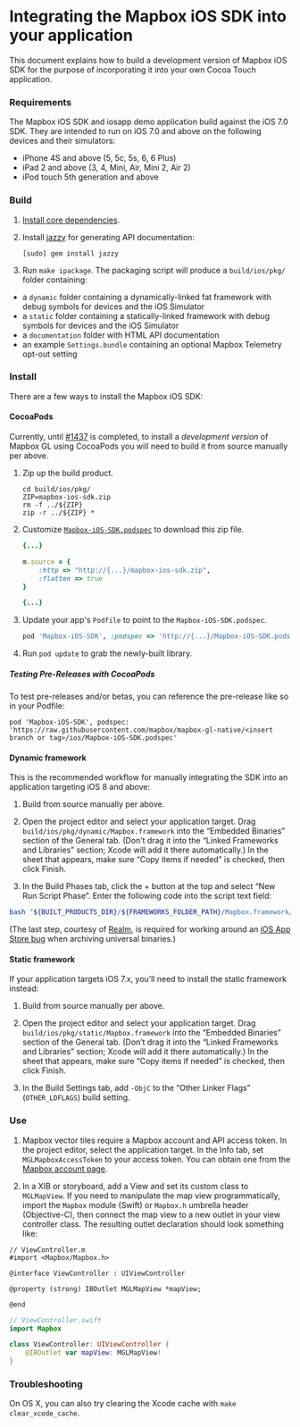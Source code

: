 # Integrating the Mapbox iOS SDK into your application

This document explains how to build a development version of Mapbox iOS SDK for the purpose of incorporating it into your own Cocoa Touch application.

### Requirements

The Mapbox iOS SDK and iosapp demo application build against the iOS 7.0 SDK. They are intended to run on iOS 7.0 and above on the following devices and their simulators:

* iPhone 4S and above (5, 5c, 5s, 6, 6 Plus)
* iPad 2 and above (3, 4, Mini, Air, Mini 2, Air 2)
* iPod touch 5th generation and above

### Build

1. [Install core dependencies](../../INSTALL.md).

1. Install [jazzy](https://github.com/realm/jazzy) for generating API documentation:

   ```
   [sudo] gem install jazzy
   ```

1. Run `make ipackage`. The packaging script will produce a `build/ios/pkg/` folder containing:
  - a `dynamic` folder containing a dynamically-linked fat framework with debug symbols for devices and the iOS Simulator
  - a `static` folder containing a statically-linked framework with debug symbols for devices and the iOS Simulator
  - a `documentation` folder with HTML API documentation
  - an example `Settings.bundle` containing an optional Mapbox Telemetry opt-out setting

### Install

There are a few ways to install the Mapbox iOS SDK:

#### CocoaPods

Currently, until [#1437](https://github.com/mapbox/mapbox-gl-native/issues/1437) is completed, to install a _development version_ of Mapbox GL using CocoaPods you will need to build it from source manually per above.

1. Zip up the build product.

    ```
    cd build/ios/pkg/
    ZIP=mapbox-ios-sdk.zip
    rm -f ../${ZIP}
    zip -r ../${ZIP} *
    ```

1. Customize [`Mapbox-iOS-SDK.podspec`](../ios/Mapbox-iOS-SDK.podspec) to download this zip file.

    ```rb
    {...}

    m.source = {
        :http => "http://{...}/mapbox-ios-sdk.zip",
        :flatten => true
    }

    {...}
    ```

1. Update your app's `Podfile` to point to the `Mapbox-iOS-SDK.podspec`.

    ```rb
    pod 'Mapbox-iOS-SDK', :podspec => 'http://{...}/Mapbox-iOS-SDK.podspec'
    ```

1. Run `pod update` to grab the newly-built library.



##### Testing Pre-Releases with CocoaPods

To test pre-releases and/or betas, you can reference the pre-release like so in your Podfile:

    pod 'Mapbox-iOS-SDK', podspec: 'https://raw.githubusercontent.com/mapbox/mapbox-gl-native/<insert branch or tag>/ios/Mapbox-iOS-SDK.podspec'


#### Dynamic framework

This is the recommended workflow for manually integrating the SDK into an application targeting iOS 8 and above:

1. Build from source manually per above.

1. Open the project editor and select your application target. Drag `build/ios/pkg/dynamic/Mapbox.framework` into the “Embedded Binaries” section of the General tab. (Don’t drag it into the “Linked Frameworks and Libraries” section; Xcode will add it there automatically.) In the sheet that appears, make sure “Copy items if needed” is checked, then click Finish.

1. In the Build Phases tab, click the + button at the top and select “New Run Script Phase”. Enter the following code into the script text field:

```bash
bash "${BUILT_PRODUCTS_DIR}/${FRAMEWORKS_FOLDER_PATH}/Mapbox.framework/strip-frameworks.sh"
```

(The last step, courtesy of [Realm](https://github.com/realm/realm-cocoa/), is required for working around an [iOS App Store bug](http://www.openradar.me/radar?id=6409498411401216) when archiving universal binaries.)

#### Static framework

If your application targets iOS 7.x, you’ll need to install the static framework instead:

1. Build from source manually per above.

1. Open the project editor and select your application target. Drag `build/ios/pkg/static/Mapbox.framework` into the “Embedded Binaries” section of the General tab. (Don’t drag it into the “Linked Frameworks and Libraries” section; Xcode will add it there automatically.) In the sheet that appears, make sure “Copy items if needed” is checked, then click Finish.

1. In the Build Settings tab, add `-ObjC` to the “Other Linker Flags” (`OTHER_LDFLAGS`) build setting.

### Use

1. Mapbox vector tiles require a Mapbox account and API access token. In the project editor, select the application target. In the Info tab, set `MGLMapboxAccessToken` to your access token. You can obtain one from the [Mapbox account page](https://www.mapbox.com/studio/account/tokens/).

1. In a XIB or storyboard, add a View and set its custom class to `MGLMapView`. If you need to manipulate the map view programmatically, import the `Mapbox` module (Swift) or `Mapbox.h` umbrella header (Objective-C), then connect the map view to a new outlet in your view controller class. The resulting outlet declaration should look something like:

```objc
// ViewController.m
#import <Mapbox/Mapbox.h>

@interface ViewController : UIViewController

@property (strong) IBOutlet MGLMapView *mapView;

@end
```

```swift
// ViewController.swift
import Mapbox

class ViewController: UIViewController {
    @IBOutlet var mapView: MGLMapView!
}
```

### Troubleshooting

On OS X, you can also try clearing the Xcode cache with `make clear_xcode_cache`.
